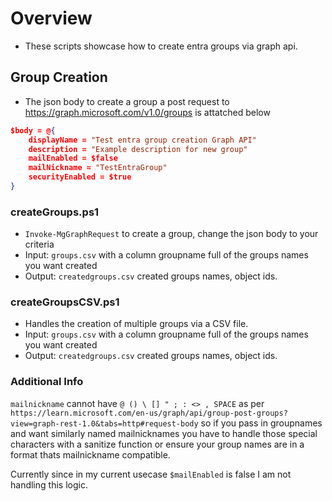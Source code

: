 
# Overview
- These scripts showcase how to create entra groups via graph api.

## Group Creation
- The json body to create a group a post request to https://graph.microsoft.com/v1.0/groups is attatched below

```json
$body = @{
    displayName = "Test entra group creation Graph API"
    description = "Example description for new group"
    mailEnabled = $false
    mailNickname = "TestEntraGroup" 
    securityEnabled = $true
}


```
### createGroups.ps1
- `Invoke-MgGraphRequest` to create a group, change the json body to your criteria
- Input: `groups.csv` with a column groupname full of the groups names you want created
- Output: `createdgroups.csv` created groups names, object ids.

### createGroupsCSV.ps1
- Handles the creation of multiple groups via a CSV file.
- Input: `groups.csv` with a column groupname full of the groups names you want created
- Output: `createdgroups.csv` created groups names, object ids.


### Additional Info
`mailnickname` cannot have `@ () \ [] " ; : <> , SPACE` as per `https://learn.microsoft.com/en-us/graph/api/group-post-groups?view=graph-rest-1.0&tabs=http#request-body` so if you pass in groupnames and want similarly named mailnicknames you have to handle those special characters with a sanitize function or ensure your group names are in a format thats mailnickname compatible. 

Currently since in my current usecase `$mailEnabled` is false I am not handling this logic.